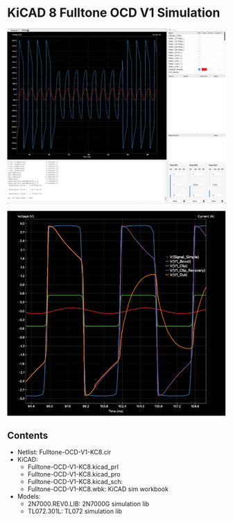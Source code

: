 # KiCAD 8 Fulltone OCD V1 Simulation

![Fulltone-OCD-V1-Out.png](./Fulltone-OCD-V1-Out.png)

![Fulltone-OCD-V1-Stages.png](./Fulltone-OCD-V1-Stages.png)


## Contents

 - Netlist: Fulltone-OCD-V1-KC8.cir
 - KiCAD:
     - Fulltone-OCD-V1-KC8.kicad_prl
     - Fulltone-OCD-V1-KC8.kicad_pro
     - Fulltone-OCD-V1-KC8.kicad_sch: 
     - Fulltone-OCD-V1-KC8.wbk: KiCAD sim workbook
 - Models:
     - 2N7000.REV0.LIB: 2N7000G simulation lib
     - TL072.301L: TL072 simulation lib

